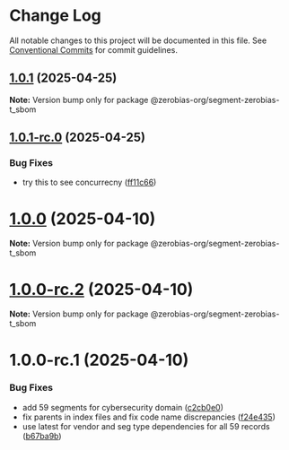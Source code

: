# Change Log

All notable changes to this project will be documented in this file.
See [Conventional Commits](https://conventionalcommits.org) for commit guidelines.

## [1.0.1](https://github.com/zerobias-org/segment/compare/@zerobias-org/segment-zerobias-t_sbom@1.0.1-rc.0...@zerobias-org/segment-zerobias-t_sbom@1.0.1) (2025-04-25)

**Note:** Version bump only for package @zerobias-org/segment-zerobias-t_sbom





## [1.0.1-rc.0](https://github.com/zerobias-org/segment/compare/@zerobias-org/segment-zerobias-t_sbom@1.0.0...@zerobias-org/segment-zerobias-t_sbom@1.0.1-rc.0) (2025-04-25)


### Bug Fixes

* try this to see concurrecny ([ff11c66](https://github.com/zerobias-org/segment/commit/ff11c66d67cb9f185098fd640d4139178d29ae22))





# [1.0.0](https://github.com/zerobias-org/segment/compare/@zerobias-org/segment-zerobias-t_sbom@1.0.0-rc.2...@zerobias-org/segment-zerobias-t_sbom@1.0.0) (2025-04-10)

**Note:** Version bump only for package @zerobias-org/segment-zerobias-t_sbom





# [1.0.0-rc.2](https://github.com/zerobias-org/segment/compare/@zerobias-org/segment-zerobias-t_sbom@1.0.0-rc.1...@zerobias-org/segment-zerobias-t_sbom@1.0.0-rc.2) (2025-04-10)

**Note:** Version bump only for package @zerobias-org/segment-zerobias-t_sbom





# 1.0.0-rc.1 (2025-04-10)


### Bug Fixes

* add 59 segments for cybersecurity domain ([c2cb0e0](https://github.com/zerobias-org/segment/commit/c2cb0e0c1f1eabb51d7f5a6ae6db98c1516fcdbe))
* fix parents in index files and fix code name discrepancies ([f24e435](https://github.com/zerobias-org/segment/commit/f24e4352453caaa05074cc6bb66ee8ed21a4f11d))
* use latest for vendor and seg type dependencies for all 59 records ([b67ba9b](https://github.com/zerobias-org/segment/commit/b67ba9bed7a90fad3b084161ebc603b5b35214b8))
